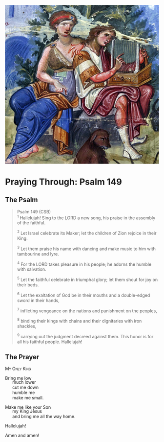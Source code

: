 <img class="intro-right" src="../images/art-paris-psalter.jpg">

<style>
  li {list-style-type: none;}
  p + ul {
    margin-top: -18px;
}
</style>

# Praying Through: Psalm 149

## The Psalm

>Psalm 149 (CSB)  
><sup>1</sup> Hallelujah! Sing to the LORD a new song, his praise in the assembly of the faithful. 
>
><sup>2</sup> Let Israel celebrate its Maker; let the children of Zion rejoice in their King. 
>
><sup>3</sup> Let them praise his name with dancing and make music to him with tambourine and lyre. 
>
><sup>4</sup> For the LORD takes pleasure in his people; he adorns the humble with salvation. 
>
><sup>5</sup> Let the faithful celebrate in triumphal glory; let them shout for joy on their beds. 
>
><sup>6</sup> Let the exaltation of God be in their mouths and a double-edged sword in their hands, 
>
><sup>7</sup> inflicting vengeance on the nations and punishment on the peoples, 
>
><sup>8</sup> binding their kings with chains and their dignitaries with iron shackles, 
>
><sup>9</sup> carrying out the judgment decreed against them. This honor is for all his faithful people. Hallelujah!

## The Prayer

<div style="font-variant: small-caps;">
My Only King
</div>

Bring me low
* much lower
* cut me down
* humble me
* make me small.

Make me like your Son
* my King Jesus
* and bring me all the way home.

Hallelujah!

Amen and amen!